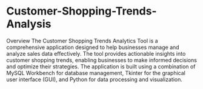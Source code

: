 # Customer-Shopping-Trends-Analysis

Overview
The Customer Shopping Trends Analytics Tool is a comprehensive application designed to help businesses manage and analyze sales data effectively. The tool provides actionable insights into customer shopping trends, enabling businesses to make informed decisions and optimize their strategies. The application is built using a combination of MySQL Workbench for database management, Tkinter for the graphical user interface (GUI), and Python for data processing and visualization.
